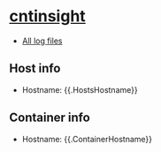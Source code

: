 # [cntinsight ](https://github.com/zaunerc/cntinsight)

* [All log files](log)

## Host info

* Hostname: {{.HostsHostname}}

## Container info

* Hostname: {{.ContainerHostname}}

